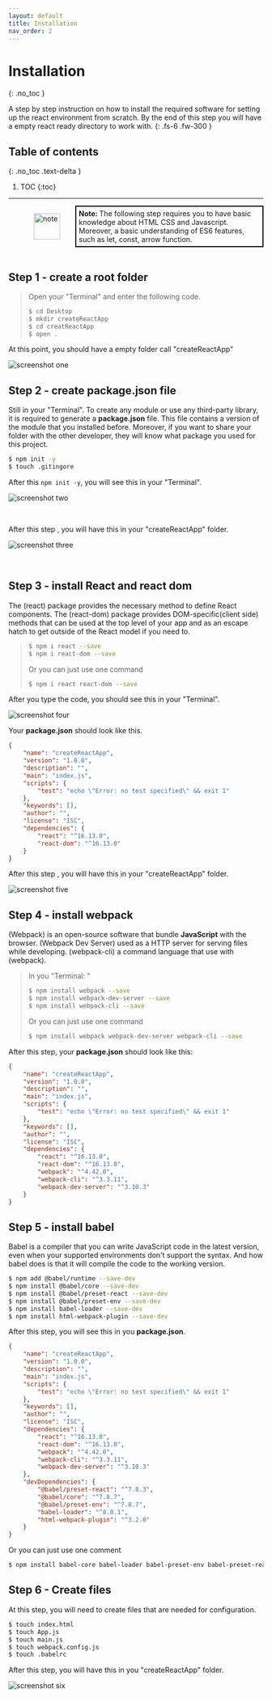 ```yaml
---
layout: default
title: Installation
nav_order: 2
---
```


# Installation
{: .no_toc }

A step by step instruction on how to install the required software for setting up the react environment from scratch. By the end of this step you will have a empty react ready directory to work with. {: .fs-6 .fw-300 }

## Table of contents
{: .no_toc .text-delta }

1. TOC
{:toc}

---

<div style="margin-left: 50px; display: flex; align-items: center;">
    <img src="https://raw.githubusercontent.com/dmitrymatio/setupReactDocs/gh-pages/docs/img/iconfinder_v-31_3162614.png"
      alt="note"
      style=" margin-right: 30px; width: 52px;" />
      <article style="border: 2px solid black; box-sizing: border-box; padding: 5px;"> <strong>Note: </strong>The following step requires you to have basic knowledge about HTML CSS and Javascript. Moreover, a basic understanding of ES6 features, such as let, const, arrow function.</article>
</div>
<br>
 
## Step 1 - create a root folder

> Open your "Terminal" and enter the following code.
> 
> ```bash
> $ cd Desktop
> $ mkdir createReactApp
> $ cd creatReactApp
> $ open .
> ```


At this point, you should have a empty folder call "createReactApp"

![screenshot one](./img/1.png)
<br>

## Step 2 - create **package.json** file

Still in your "Terminal". To create any module or use any third-party library, it is required to generate a **package.json** file. This file contains a version of the module that you installed before. Moreover, if you want to share your folder with the other developer, they will know what package you used for this project.  

```bash
$ npm init -y
$ touch .gitingore
```

After this `npm init -y`, you will see this in your "Terminal".

![screenshot two](./img/2.png)

<br>

After this step , you will have this in your "createReactApp" folder.

![screenshot three](./img/3.png)

<br>

## Step 3 - install React and react dom

The (react) package provides the necessary method to define React components.
The (react-dom) package provides DOM-specific(client side) methods that can be used at the top level of your app and as an escape hatch to get outside of the React model if you need to. 

> ```bash
> $ npm i react --save
> $ npm i react-dom --save
> ```
>
> Or you can just use one command
>
> ```bash 
> $ npm i react react-dom --save
> ```

After you type the code, you should see this in your "Terminal".

![screenshot four](./img/4.png)

Your **package.json** should look like this.

```Json
{
	"name": "createReactApp",
	"version": "1.0.0",
	"description": "",
	"main": "index.js",
	"scripts": {
		"test": "echo \"Error: no test specified\" && exit 1"
	},
	"keywords": [],
	"author": "",
	"license": "ISC",
	"dependencies": {
		"react": "^16.13.0",
		"react-dom": "^16.13.0"
	}
}
```

After this step , you will have this in your "createReactApp" folder.

![screenshot five](./img/5.png)

## Step 4 - install webpack

(Webpack) is an open-source software that bundle **JavaScript** with the browser. (Webpack Dev Server) used as a HTTP server for serving files while developing. (webpack-cli) a command language that use with (webpack).

> In you "Terminal: "
> 
> ```bash
> $ npm install webpack --save
> $ npm install webpack-dev-server --save
> $ npm install webpack-cli --save
> ```
> 
> Or you can just use one command
>
> ```bash
> $ npm install webpack webpack-dev-server webpack-cli --save
> ```

After this step, your **package.json** should look like this:

```json
{
	"name": "createReactApp",
	"version": "1.0.0",
	"description": "",
	"main": "index.js",
	"scripts": {
		"test": "echo \"Error: no test specified\" && exit 1"
	},
	"keywords": [],
	"author": "",
	"license": "ISC",
	"dependencies": {
		"react": "^16.13.0",
		"react-dom": "^16.13.0",
		"webpack": "^4.42.0",
		"webpack-cli": "^3.3.11",
		"webpack-dev-server": "^3.10.3"
	}
}
```

## Step 5 - install babel

Babel is a compiler that you can write JavaScript code in the latest version, even when your supported environments don't support the syntax. And how babel does is that it will compile the code to the working version.

```bash
$ npm add @babel/runtime --save-dev
$ npm install @babel/core --save-dev
$ npm install @babel/preset-react --save-dev
$ npm install @babel/preset-env --save-dev
$ npm install babel-loader --save-dev
$ npm install html-webpack-plugin --save-dev
```

After this step, you will see this in you **package.json**.
```json
{
	"name": "createReactApp",
	"version": "1.0.0",
	"description": "",
	"main": "index.js",
	"scripts": {
		"test": "echo \"Error: no test specified\" && exit 1"
	},
	"keywords": [],
	"author": "",
	"license": "ISC",
	"dependencies": {
		"react": "^16.13.0",
		"react-dom": "^16.13.0",
		"webpack": "^4.42.0",
		"webpack-cli": "^3.3.11",
		"webpack-dev-server": "^3.10.3"
	},
	"devDependencies": {
		"@babel/preset-react": "^7.8.3",
		"@babel/core": "^7.8.7",
		"@babel/preset-env": "^7.8.7",
		"babel-loader": "^8.0.1",
		"html-webpack-plugin": "^3.2.0"
	}
}

```
Or you can just use one comment

```bash 
$ npm install babel-core babel-loader babel-preset-env babel-preset-react html-webpack-plugin --save-dev
```

## Step 6 - Create files

At this step, you will need to create files that are needed for configuration.

```bash
$ touch index.html
$ touch App.js
$ touch main.js
$ touch webpack.config.js
$ touch .babelrc
```

After this step, you will have this in you "createReactApp" folder.

![screenshot six](./img/6.png)
